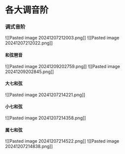 # 各大调音阶

### 调式音阶

![[Pasted image 20241207212003.png]]
![[Pasted image 20241207212022.png]]

#### 和弦琶音
![[Pasted image 20241209202759.png]]
![[Pasted image 20241209202845.png]]
#### 大七和弦
![[Pasted image 20241207214221.png]]
#### 小七和弦

![[Pasted image 20241207214358.png]]
#### 属七和弦
![[Pasted image 20241207214522.png]]
![[Pasted image 20241207214838.png]]
